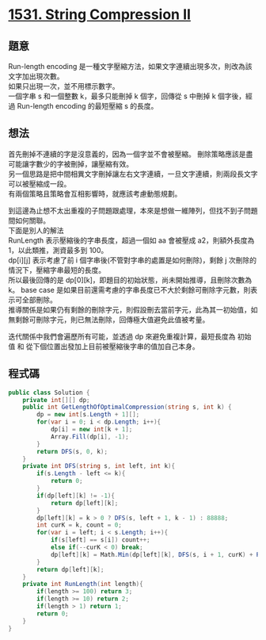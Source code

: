 # [1531. String Compression II](https://leetcode.com/problems/string-compression-ii/?envType=daily-question&envId=2023-12-28)

## 題意

Run-length encoding 是一種文字壓縮方法，如果文字連續出現多次，則改為該文字加出現次數。  
如果只出現一次，並不用標示數字。  
一個字串 s 和一個整數 k，最多只能刪掉 k 個字，回傳從 s 中刪掉 k 個字後，經過 Run-length encoding 的最短壓縮 s 的長度。

## 想法

首先刪掉不連續的字是沒意義的，因為一個字並不會被壓縮。
刪除策略應該是盡可能讓字數少的字被刪掉，讓壓縮有效。  
另一個思路是把中間相異文字刪掉讓左右文字連續，一旦文字連續，則兩段長文字可以被壓縮成一段。  
有兩個策略且策略會互相影響時，就應該考慮動態規劃。

到這邊為止想不太出重複的子問題跟處理，本來是想做一維陣列，但找不到子問題間如何關聯。  
下面是別人的解法  
RunLength 表示壓縮後的字串長度，超過一個如 aa 會被壓成 a2，則額外長度為 1，以此類推，測資最多到 100。  
dp[i][j] 表示考慮了前 i 個字串後(不管對字串的處置是如何刪除)，剩餘 j 次刪除的情況下，壓縮字串最短的長度。  
所以最後回傳的是 dp[0][k]，即題目的初始狀態，尚未開始推導，且刪除次數為 k。
base case 是如果目前還需考慮的字串長度已不大於剩餘可刪除字元數，則表示可全部刪除。  
推導關係是如果仍有剩餘的刪除字元，則假設刪去當前字元，此為其一初始值，如無剩餘可刪除字元，則已無法刪除，回傳極大值避免此值被考量。

迭代關係中我們會遍歷所有可能，並透過 dp 來避免重複計算，最短長度為 初始值 和 從下個位置出發加上目前被壓縮後字串的值加自己本身。

## 程式碼

```csharp
public class Solution {
    private int[][] dp;
    public int GetLengthOfOptimalCompression(string s, int k) {
        dp = new int[s.Length + 1][];
        for(var i = 0; i < dp.Length; i++){
            dp[i] = new int[k + 1];
            Array.Fill(dp[i], -1);
        }
        return DFS(s, 0, k);
    }
    private int DFS(string s, int left, int k){
        if(s.Length - left <= k){
            return 0;
        }
        if(dp[left][k] != -1){
            return dp[left][k];
        }
        dp[left][k] = k > 0 ? DFS(s, left + 1, k - 1) : 88888;
        int curK = k, count = 0;
        for(var i = left; i < s.Length; i++){
            if(s[left] == s[i]) count++;
            else if(--curK < 0) break;
            dp[left][k] = Math.Min(dp[left][k], DFS(s, i + 1, curK) + RunLength(count) + 1);
        }
        return dp[left][k];
    }
    private int RunLength(int length){
        if(length >= 100) return 3;
        if(length >= 10) return 2;
        if(length > 1) return 1;
        return 0;
    }
}
```
